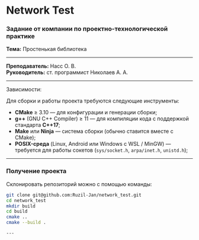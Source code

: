 # Network Test

### Задание от компании по проектно-технологической практике
**Тема:** Простенькая библиотека

---

**Преподаватель:** Насс О. В.  
**Руководитель:** ст. программист Николаев А. А.

---

Зависимости:

Для сборки и работы проекта требуются следующие инструменты:

- **CMake** ≥ 3.10 — для конфигурации и генерации сборки;  
- **g++** (GNU C++ Compiler) ≥ 11 — для компиляции кода с поддержкой стандарта **C++17**;  
- **Make** или **Ninja** — система сборки (обычно ставится вместе с CMake);  
- **POSIX-среда** (Linux, Android или Windows с WSL / MinGW) — требуется для работы сокетов (`sys/socket.h`, `arpa/inet.h`, `unistd.h`);  

---


### Получение проекта

Склонировать репозиторий можно с помощью команды:

```bash
git clone git@github.com:Ruzil-Jan/network_test.git
cd network_test
mkdir build
cd build
cmake ..
cmake --build .

---
